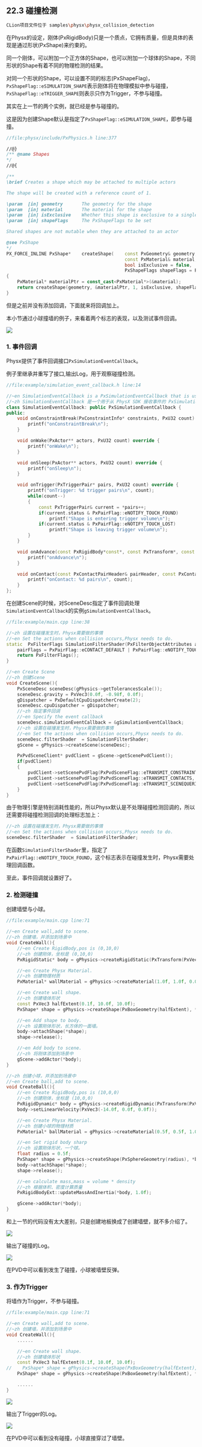 ﻿## 22.3 碰撞检测

```bash
CLion项目文件位于 samples\physx\physx_collision_detection
```

在Physx的设定，刚体(PxRigidBody)只是一个质点，它拥有质量，但是具体的表现是通过形状(PxShape)来约束的。

同一个刚体，可以附加一个正方体的Shape，也可以附加一个球体的Shape，不同形状的Shape有着不同的物理检测的结果。

对同一个形状的Shape，可以设置不同的标志(PxShapeFlag)，`PxShapeFlag::eSIMULATION_SHAPE`表示刚体将在物理模拟中参与碰撞，`PxShapeFlag::eTRIGGER_SHAPE`则表示只作为Trigger，不参与碰撞。

其实在上一节的两个实例，就已经是参与碰撞的。

这是因为创建Shape默认是指定了`PxShapeFlag::eSIMULATION_SHAPE`，即参与碰撞。

```c++
//file:physx/include/PxPhysics.h line:377

//@}
/** @name Shapes
*/
//@{

/**
\brief Creates a shape which may be attached to multiple actors

The shape will be created with a reference count of 1.

\param	[in] geometry		The geometry for the shape
\param	[in] material		The material for the shape
\param	[in] isExclusive	Whether this shape is exclusive to a single actor or maybe be shared
\param	[in] shapeFlags		The PxShapeFlags to be set

Shared shapes are not mutable when they are attached to an actor

@see PxShape
*/
PX_FORCE_INLINE	PxShape*	createShape(	const PxGeometry& geometry, 
                                            const PxMaterial& material, 
                                            bool isExclusive = false, 
                                            PxShapeFlags shapeFlags = PxShapeFlag::eVISUALIZATION | PxShapeFlag::eSCENE_QUERY_SHAPE | PxShapeFlag::eSIMULATION_SHAPE)
{
    PxMaterial* materialPtr = const_cast<PxMaterial*>(&material);
    return createShape(geometry, &materialPtr, 1, isExclusive, shapeFlags);
}
```

但是之前并没有添加回调，下面就来将回调加上。

本小节通过小球撞墙的例子，来看着两个标志的表现，以及测试事件回调。

![](../../imgs/physx/collision_detection/ball_hit_wall.jpg)

### 1. 事件回调

Physx提供了事件回调接口`PxSimulationEventCallback`。

例子里继承并重写了接口,输出Log，用于观察碰撞检测。

```c++
//file:example/simulation_event_callback.h line:14

//~en SimulationEventCallback is a PxSimulationEventCallback that is used to receive events from the PhysX SDK.
//~zh SimulationEventCallback 是一个用于从 PhysX SDK 接收事件的 PxSimulationEventCallback。
class SimulationEventCallback: public PxSimulationEventCallback {
public:
    void onConstraintBreak(PxConstraintInfo* constraints, PxU32 count) override {
        printf("onConstraintBreak\n");
    }

    void onWake(PxActor** actors, PxU32 count) override {
        printf("onWake\n");
    }

    void onSleep(PxActor** actors, PxU32 count) override {
        printf("onSleep\n");
    }

    void onTrigger(PxTriggerPair* pairs, PxU32 count) override {
		printf("onTrigger: %d trigger pairs\n", count);
        while(count--)
        {
            const PxTriggerPair& current = *pairs++;
            if(current.status & PxPairFlag::eNOTIFY_TOUCH_FOUND)
                printf("Shape is entering trigger volume\n");
            if(current.status & PxPairFlag::eNOTIFY_TOUCH_LOST)
                printf("Shape is leaving trigger volume\n");
        }
    }

    void onAdvance(const PxRigidBody*const*, const PxTransform*, const PxU32) override {
        printf("onAdvance\n");
    }

    void onContact(const PxContactPairHeader& pairHeader, const PxContactPair* pairs, PxU32 count) override {
		printf("onContact: %d pairs\n", count);
    }
};
```

在创建Scene的时候，对SceneDesc指定了事件回调处理`SimulationEventCallback`的实例`gSimulationEventCallback`。

```c++
//file:example/main.cpp line:38

//~zh 设置在碰撞发生时，Physx需要做的事情
//~en Set the actions when collision occurs,Physx needs to do.
static	PxFilterFlags SimulationFilterShader(PxFilterObjectAttributes attributes0, PxFilterData filterData0,PxFilterObjectAttributes attributes1, PxFilterData filterData1,PxPairFlags& pairFlags, const void* constantBlock, PxU32 constantBlockSize) {
    pairFlags = PxPairFlag::eCONTACT_DEFAULT | PxPairFlag::eNOTIFY_TOUCH_FOUND;
    return PxFilterFlags();
}

//~en Create Scene
//~zh 创建Scene
void CreateScene(){
    PxSceneDesc sceneDesc(gPhysics->getTolerancesScale());
    sceneDesc.gravity = PxVec3(0.0f, -0.98f, 0.0f);
    gDispatcher = PxDefaultCpuDispatcherCreate(2);
    sceneDesc.cpuDispatcher	= gDispatcher;
    //~zh 指定事件回调
    //~en Specify the event callback
    sceneDesc.simulationEventCallback = &gSimulationEventCallback;
    //~zh 设置在碰撞发生时，Physx需要做的事情
    //~en Set the actions when collision occurs,Physx needs to do.
    sceneDesc.filterShader	= SimulationFilterShader;
    gScene = gPhysics->createScene(sceneDesc);

    PxPvdSceneClient* pvdClient = gScene->getScenePvdClient();
    if(pvdClient)
    {
        pvdClient->setScenePvdFlag(PxPvdSceneFlag::eTRANSMIT_CONSTRAINTS, true);
        pvdClient->setScenePvdFlag(PxPvdSceneFlag::eTRANSMIT_CONTACTS, true);
        pvdClient->setScenePvdFlag(PxPvdSceneFlag::eTRANSMIT_SCENEQUERIES, true);
    }
}
```

由于物理引擎是特别消耗性能的，所以Physx默认是不处理碰撞检测回调的，所以还需要将碰撞检测回调的处理标志加上：

```c++
//~zh 设置在碰撞发生时，Physx需要做的事情
//~en Set the actions when collision occurs,Physx needs to do.
sceneDesc.filterShader	= SimulationFilterShader;
```

在函数`SimulationFilterShader`里，指定了`PxPairFlag::eNOTIFY_TOUCH_FOUND`，这个标志表示在碰撞发生时，Physx需要处理回调函数。

至此，事件回调就设置好了。

### 2. 检测碰撞

创建墙壁与小球。

```c++
//file:example/main.cpp line:71

//~en Create wall,add to scene.
//~zh 创建墙，并添加到场景中
void CreateWall(){
    //~en Create RigidBody,pos is (0,10,0)
    //~zh 创建刚体，坐标是 (0,10,0)
    PxRigidStatic* body = gPhysics->createRigidStatic(PxTransform(PxVec3(0, 10, 0)));

    //~en Create Physx Material.
    //~zh 创建物理材质
    PxMaterial* wallMaterial = gPhysics->createMaterial(1.0f, 1.0f, 0.0f);

    //~en Create wall shape.
    //~zh 创建墙体形状
    const PxVec3 halfExtent(0.1f, 10.0f, 10.0f);
    PxShape* shape = gPhysics->createShape(PxBoxGeometry(halfExtent), *wallMaterial);

    //~en Add shape to body.
    //~zh 设置刚体形状，长方体的一面墙。
    body->attachShape(*shape);
    shape->release();

    //~en Add body to scene.
    //~zh 将刚体添加到场景中
    gScene->addActor(*body);
}

//~zh 创建小球，并添加到场景中
//~en Create ball,add to scene.
void CreateBall(){
    //~en Create RigidBody,pos is (10,0,0)
    //~zh 创建刚体，坐标是 (10,0,0)
    PxRigidDynamic* body = gPhysics->createRigidDynamic(PxTransform(PxVec3(10, 5, 0)));
    body->setLinearVelocity(PxVec3(-14.0f, 0.0f, 0.0f));

    //~en Create Physx Material.
    //~zh 创建小球的物理材质
    PxMaterial* ballMaterial = gPhysics->createMaterial(0.5f, 0.5f, 1.0f);

    //~en Set rigid body sharp
    //~zh 设置刚体形状，一个球。
    float radius = 0.5f;
    PxShape* shape = gPhysics->createShape(PxSphereGeometry(radius), *ballMaterial);
    body->attachShape(*shape);
    shape->release();

    //~en calculate mass,mass = volume * density
    //~zh 根据体积、密度计算质量
    PxRigidBodyExt::updateMassAndInertia(*body, 1.0f);

    gScene->addActor(*body);
}
```

和上一节的代码没有太大差别，只是创建地板换成了创建墙壁，就不多介绍了。

![](../../imgs/physx/collision_detection/output_oncontact.jpg)

输出了碰撞的Log。

![](../../imgs/physx/collision_detection/collision_enter.gif)

在PVD中可以看到发生了碰撞，小球被墙壁反弹。

### 3. 作为Trigger

将墙作为Trigger，不参与碰撞。

```c++
//file:example/main.cpp line:71

//~en Create wall,add to scene.
//~zh 创建墙，并添加到场景中
void CreateWall(){
    ......

    //~en Create wall shape.
    //~zh 创建墙体形状
    const PxVec3 halfExtent(0.1f, 10.0f, 10.0f);
//    PxShape* shape = gPhysics->createShape(PxBoxGeometry(halfExtent), *wallMaterial);
    PxShape* shape = gPhysics->createShape(PxBoxGeometry(halfExtent), *wallMaterial,false,PxShapeFlag::eVISUALIZATION | PxShapeFlag::eTRIGGER_SHAPE);

    ......
}
```

![](../../imgs/physx/collision_detection/output_trigger.jpg)

输出了Trigger的Log。

![](../../imgs/physx/collision_detection/trigger_enter.gif)

在PVD中可以看到没有碰撞，小球直接穿过了墙壁。